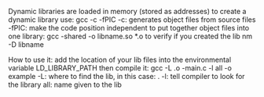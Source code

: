 Dynamic libraries are loaded in memory
(stored as addresses)
to create a dynamic library use:
gcc -c -fPIC
-c: generates object files from source files
-fPIC: make the code position independent
to put together object files into one library:
gcc -shared -o libname.so *.o
to verify if you created the lib
nm -D libname

How to use it:
add the location of your lib files into the environmental variable LD_LIBRARY_PATH
then compile it:
gcc -L .o -main.c -l all -o example
-L: where to find the lib, in this case: .
-l: tell compiler to look for the library
all: name given to the lib
